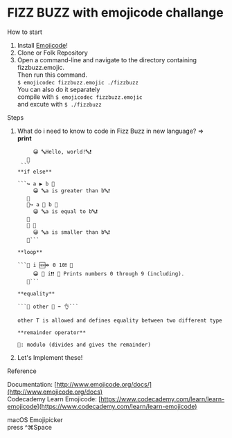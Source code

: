 # FIZZ BUZZ with emojicode challange

How to start

1. Install [Emojicode](http://www.emojicode.org/docs/guides/install.html)!
1. Clone or Folk Repository
1. Open a command-line and navigate to the directory containing fizzbuzz.emojic.  
   Then run this command.  
   `$ emojicodec fizzbuzz.emojic ./fizzbuzz`  
   You can also do it separately  
   compile with `$ emojicodec fizzbuzz.emojic`  
   and excute with `$ ./fizzbuzz`

Steps

1. What do i need to know to code in Fizz Buzz in new language? =>  
   **print**

   ````🏁 🍇
        😀 🔤Hello, world!🔤❗️
      🍉
    ```
   **if else**

   ```↪️ a ▶️ b 🍇
        😀 🔤a is greater than b🔤❗️
      🍉
      🙅↪️ a 🙌 b 🍇
        😀 🔤a is equal to b🔤❗️
      🍉
      🙅 🍇
        😀 🔤a is smaller than b🔤❗️
      🍉```

   **loop**

   ```🔂 i 🆕⏩ 0 10❗️ 🍇
        😀 🔡 i❗️❗️ 💭 Prints numbers 0 through 9 (including).
      🍉```

   **equality**

   ```🙌 other 🔢 ➡️ 👌```

   other T is allowed and defines equality between two different type

   **remainder operator**

   🚮: modulo (divides and gives the remainder)

   ````

1. Let's Implement these!

Reference

Documentation: [http://www.emojicode.org/docs/](http://www.emojicode.org/docs)  
Codecademy Learn Emojicode: [https://www.codecademy.com/learn/learn-emojicode](https://www.codecademy.com/learn/learn-emojicode)

macOS Emojipicker  
press ^⌘Space
